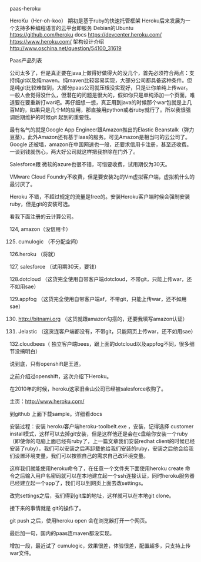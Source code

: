 paas-heroku

HeroKu（Her-oh-koo）
	期初是基于ruby的快速托管框架
	Heroku后来发展为一个支持多种编程语言的云平台即服务
	Debian的Ubuntu
		https://github.com/heroku
	docs
		https://devcenter.heroku.com/
		https://www.heroku.com/
	架构设计介绍
		http://www.oschina.net/question/54100_31619


Paas产品列表

公司太多了，但是真正要在java上做得好做得大的没几个，首先必须符合两点：支持纯git以及纯maven。纯maven比较容易实现，大部分公司都具备这种条件。但是纯git比较难做到，大部分paas公司就压根没实现好，只是让你单纯上传war。一般人会觉得没什么，但潜在的问题是很大的，假如你只是单纯添加一个页面，难道要在要重新打war吧。再仔细想一想，真正用到java的时候那个war包就是上几百M的，如果只是几个M的应用，那直接用python或者ruby就行了。所以我很强调后期维护的时候git 起到的重要性。

最有名气的就是Google App Engineer跟Amazon推出的Elastic Beanstalk（弹力豆茎）。此外Amazon还有基于Iaas的服务。可见Amazon是相当叼的云公司了。Google 还被墙，amazon在中国网速也一般，还要求信用卡注册，甚至还收费。一谈到钱就伤心，两大好公司就这样把我排除在门外了。

Salesforce跟 微软的azure也很不错，可惜要收费，试用期仅为30天。

VMware Cloud Foundry不收费，但是要安装2g的Vm虚拟客户端，虚拟机什么的最讨厌了。

Heroku 不错，不超过规定的流量是free的。安装Heroku客户端时候会强制安装ruby，但是git的安装可选。

看我下面注册的云计算公司。

124, amazon（没信用卡）

125. cumulogic （不分配空间）

126.heroku （将就）

127, salesforce （试用期30天，要钱）

128.dotcloud （这货完全使用自带客户端dotcloud，不带git，只能上传war，还不如用sae）

129.appfog （这货完全使用自带客户端af，不带git，只能上传war，还不如用sae）

130. http://bitnami.org （这货就跟amazon勾搭的，还要我填写amazon认证）

131. Jelastic  （这货连客户端都没有，不带git，只能网页上传war，还不如用sae）

132.cloudbees（ 独立客户端bees，跟上面的dotcloud以及appfog不同，很多细节没搞明白）

说到底，只有openshift是王道。

之前介绍过openshift，这次介绍下Heroku。

在2010年的时候，heroku这家旧金山公司已经被salesforce收购了。

主页：http://www.heroku.com/

到github 上面下载sample。详细看docs

安装过程：安装 heroku客户端heroku-toolbelt.exe ，安装，记得选择 customer install模式，这样可以去掉git安装，但是这样他还是会在c盘给你安装一个ruby（即使你的电脑上面已经有ruby了，上一篇文章我们安装redhat client的时候已经安装了ruby），我们可以安装之后再卸载他给我们安装的ruby，安装之后他会给我们设置环境变量，我们可以按照自己的需求自己改环境变量。

这样我们就能使用heroku命令了，在任意一个文件夹下面使用heroku create 命令之后输入用户名密码就可以在本地建立起一个ssh连接认证，同时heroku服务器已经建立起一个app了，我们可以到网页上面去改settings。

改完settings之后，我们得到git库的地址，这样就可以在本地git clone。

接下来的事情就是 git的操作了。

git push 之后，使用heroku open 会在浏览器打开一个网页。

最后加一句，国内的paas连maven都没实现。

增加一段，最近试了 cumulogic，效果很差，体验很差，配置超多，只支持上传war文件。